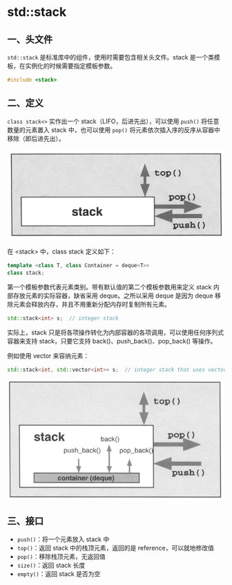 # std::stack

## 一、头文件

`std::stack` 是标准库中的组件，使用时需要包含相关头文件。stack 是一个类模板，在实例化的时候需要指定模板参数。

```c++
#include <stack>
```

## 二、定义

`class stack<>` 实作出一个 stack（LIFO，后进先出），可以使用 `push()` 将任意数量的元素置入 stack 中，也可以使用 `pop()` 将元素依次插入序的反序从容器中移除（即后进先出）。

![img](.\Photo\stack_01.png)

在 \<stack> 中，class stack 定义如下：

```c++
template <class T, class Container = deque<T>>
class stack;
```

第一个模板参数代表元素类别。带有默认值的第二个模板参数用来定义 stack 内部存放元素的实际容器，缺省采用 deque。之所以采用 deque 是因为 deque 移除元素会释放内存，并且不用重新分配内存时复制所有元素。

```c++
std::stack<int> s;  // integer stack
```

实际上，stack 只是将各项操作转化为内部容器的各项调用，可以使用任何序列式容器来支持 stack，只要它支持 back()、push_back()、pop_back() 等操作。

例如使用 vector 来容纳元素：

```c++
std::stack<int, std::vector<int>> s;  // integer stack that uses vector
```

![img](.\Photo\stack_02.png)

## 三、接口

- `push()`：将一个元素放入 stack 中
- `top()`：返回 stack 中的栈顶元素，返回的是 reference，可以就地修改值
- `pop()`：移除栈顶元素，无返回值
- `size()`：返回 stack 长度
- `empty()`：返回 stack 是否为空